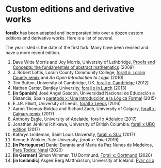 # Custom editions and derivative works

**forallx** has been adapted and incorporated into over a dozen custom editions and derivative works. Here is a list of several.

The year listed is the date of the first fork. Many have been revised and have a more recent edition.

1. Dave Witte Morris and Joy Morris, University of Lethbridge, [Proofs and Concepts: the fundamentals of abstract mathematics](https://people.uleth.ca/~dave.morris/books/proofs+concepts.html) (2009)
2. J. Robert Loftis, Lorain County Community College, [forall x: Lorain County remix](https://forallxremix.org/) and *An Open Introduction to Logic* (2010)
3. Tim Button, University of Cambridge, UK, [forall x: Cambridge](https://people.ds.cam.ac.uk/tecb2/forallxcam.pdf) (2012)
4. Nathan Carter, Bentley University, [forall x in Lurch](https://nathancarter.github.io/faxil/) (2013)
5. **[in Spanish]** José Ángel Gascón, Universidad Nacional de Educación a Distancia, Spain [paratodo x: Una Introducción a la Lógica Formal](https://scholarsarchive.library.albany.edu/cas_philosophy_scholar_books/4/) (2015)
6. E.J.R. Elliott, University of Leeds, [forall x Leeds](http://www.edwardjrelliott.com/misc-resources.html) (2016)
7. Aaron Thomas-Bolduc and Richard Zach, University of Calgary, [forall x: Calgary remix](https://forallx.openlogicproject.org/) (2017)
8. Anthony Eagle, University of Adelaide, [forall x Adelaide](https://github.com/antonyeagle/forallx-adl) (2017)
9. Jonathan Jenkins Ichikawa, University of British Columbia, [forall x UBC edition](https://philpapers.org/rec/MAGFXU) (2017)
10. Kathryn Lindeman, Saint Louis University, [forall x: SLU](http://www.klindeman.com/forallx.html) (2017)
11. Kenneth Winkler, Yale University, *forall x: Yale* (2019)
12. **[in Portuguese]** Daniel Durante and Maria da Paz Nunes de Medeiros, [Para Todxs: Natal](https://github.com/Grupo-de-Estudos-em-Logica-da-UFRN/Para-Todxs-Natal) (2020)
13. **[in German]** Simon Wimmer, TU Dortmund. [Forall x: Dortmund](https://github.com/sbwimmer/forallx-do) (2020)
14. **[in Icelandic]** Ásgeir Berg Matthíasson, University of Iceland. [Fyrir öll x](https://www.asgeirberg.org/fyrirollx/)
